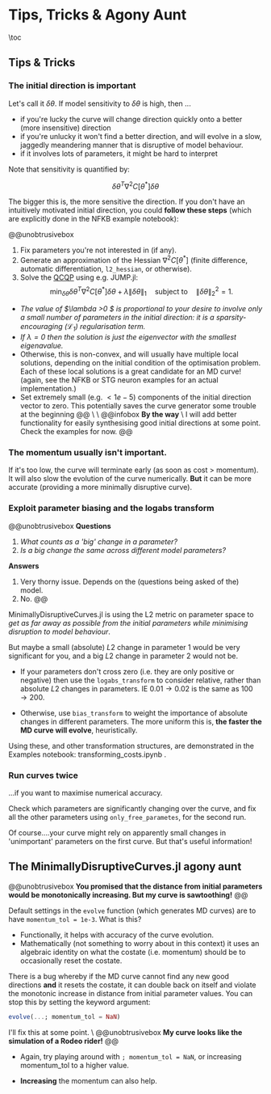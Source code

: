 
# Tips, Tricks & Agony Aunt
\toc
## Tips & Tricks
### The initial direction is important
Let's call it $\delta \theta$. If model sensitivity to $\delta \theta$ is high, then ...
- if you're lucky the curve will change direction quickly onto a better (more insensitive) direction
- if you're unlucky it won't find a better direction, and will evolve in a slow, jaggedly meandering manner that is disruptive of model behaviour.
- if it involves lots of parameters, it might be hard to interpret

Note that sensitivity is quantified by:

$$ \delta \theta^T \nabla^2 C[\theta^*] \delta \theta $$

The bigger this is, the more sensitive the direction. If you don't have an intuitively motivated initial direction, you could **follow these steps** (which are explicitly done in the NFKB example notebook):

@@unobtrusivebox
1. Fix parameters you're not interested in (if any).
2. Generate an approximation of the Hessian $\nabla^2 C[\theta^*]$ (finite difference, automatic differentiation, `l2_hessian`, or otherwise).  
3. Solve the [QCQP](https://en.wikipedia.org/wiki/Quadratically_constrained_quadratic_program) using e.g. JUMP.jl:
$$ \min_{\delta \theta} \delta \theta^T \nabla^2 C[\theta^*] \delta \theta + \lambda \| \delta \theta \|_1 \quad \text{subject to} \quad \| \delta \theta \|_2^2 = 1. $$ 

- *The value of $\lambda >0 $ is proportional to your desire to involve only a small number of parameters in the initial direction: it is a sparsity-encouraging ($\mathcal{L}_1$) regularisation term.*
- *If $\lambda = 0$ then the solution is just the eigenvector with the smallest eigenavalue.*  
- Otherwise, this is non-convex, and will usually have multiple local solutions, depending on the initial condition of the optimisation problem. Each of these local solutions is a great candidate for an MD curve! (again, see the NFKB or STG neuron examples for an actual implementation.)
- Set extremely small (e.g. $<1e-5$) components of the initial direction vector to zero. This potentially saves the curve generator some trouble at the beginning
@@
\\ \\
@@infobox
**By the way**
\\
I will add better functionality for easily synthesising good initial directions at some point. Check the examples for now.
@@

### The momentum usually isn't important.

If it's too low, the curve will terminate early (as soon as cost > momentum). It will also slow the evolution of the curve numerically. **But** it can be more accurate (providing a more minimally disruptive curve).

### Exploit parameter biasing and the logabs transform

@@unobtrusivebox
**Questions**
1. *What counts as a 'big' change in a parameter?* 
2. *Is a big change the same across different model parameters?*

**Answers**
1. Very thorny issue. Depends on the (questions being asked of the) model.
2. No.
@@

MinimallyDisruptiveCurves.jl is using the L2 metric on parameter space to *get as far away as possible from the initial parameters while minimising disruption to model behaviour*.

But maybe a small (absolute) $L2$ change in parameter $1$ would be very significant for you, and a big $L2$ change in parameter $2$ would not be.  

- If your parameters don't cross zero (i.e. they are only positive or negative) then use the `logabs_transform` to consider relative, rather than absolute $L2$ changes in parameters. IE $0.01 \to 0.02$ is the same as $100 \to 200$. 

- Otherwise, use `bias_transform` to weight the importance of absolute changes in different parameters. The more uniform this is, **the faster the MD curve will evolve**, heuristically.

Using these, and other transformation structures, are demonstrated in the Examples notebook: transforming_costs.ipynb .

### Run curves twice

...if you want to maximise numerical accuracy.

Check which parameters are significantly changing over the curve, and fix all the other parameters using `only_free_parametes`, for the second run.

Of course....your curve might rely on apparently small changes in 'unimportant' parameters on the first curve. But that's useful information!

## The MinimallyDisruptiveCurves.jl agony aunt

@@unobtrusivebox
**You promised that the distance from initial parameters would be monotonically increasing. But my curve is sawtoothing!**
@@

Default settings in the `evolve` function (which generates MD curves) are to have `momentum_tol = 1e-3`. What is this? 
- Functionally, it helps with accuracy of the curve evolution.
- Mathematically (not something to worry about in this context) it uses an algebraic identity on what the costate (i.e. momentum) should be to occasionally reset the costate. 

There is a bug whereby if the MD curve cannot find any new good directions **and** it resets the costate, it can double back on itself and violate the monotonic increase in distance from initial parameter values. You can stop this by setting the keyword argument:
```julia
evolve(...; momentum_tol = NaN)
``` 
I'll fix this at some point.
\\ 
@@unobtrusivebox
**My curve looks like the simulation of a Rodeo rider!**
@@

- Again, try playing around with `; momentum_tol = NaN`, or increasing momentum_tol to a higher value. 

- **Increasing** the momentum can also help. 




